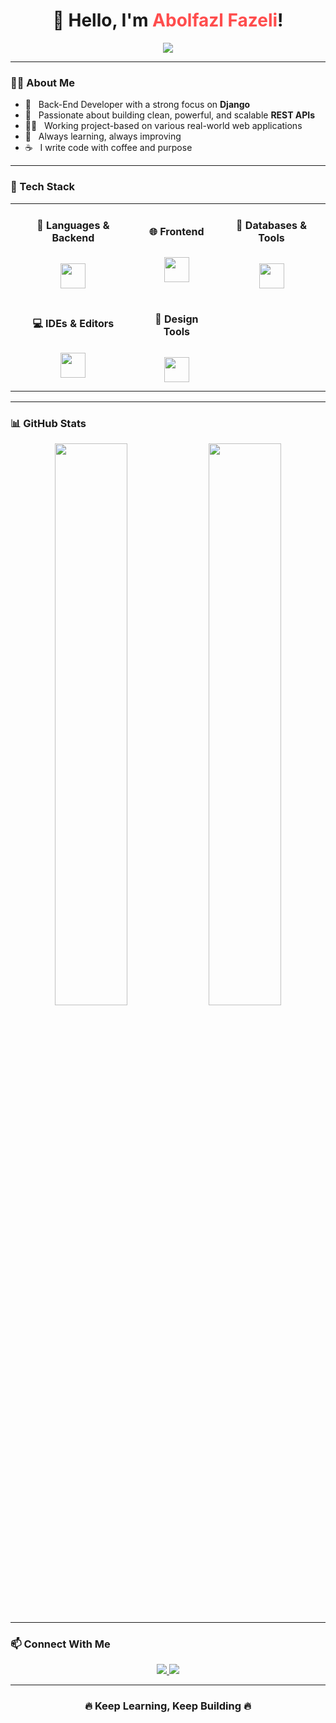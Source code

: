 <h1 align="center">
  👋 Hello, I'm <span style="color:#ff4d4d;">Abolfazl Fazeli</span>!
</h1>

<p align="center">
  <img src="https://readme-typing-svg.herokuapp.com?font=Fira+Code&weight=500&pause=1000&color=00C2FF&center=true&width=500&lines=Back-End+Developer+%7C+Django+Lover;Passionate+about+clean+%26+scalable+REST+APIs;Project-Based+Web+Developer;Lifelong+Learner+%26+Problem+Solver;Code+%2B+Coffee+%3D+❤️">
</p>


---

### 👨‍💻 About Me
- 🔧 &nbsp; Back-End Developer with a strong focus on **Django**
- 🚀 &nbsp; Passionate about building clean, powerful, and scalable **REST APIs**
- 🧑‍💼 &nbsp; Working project-based on various real-world web applications
- 🧠 &nbsp; Always learning, always improving
- ☕ &nbsp; I write code with coffee and purpose

---

### 🚀 Tech Stack

<div align="center">
  <table>
    <tr>
      <td align="center">
        <h4>🧠 Languages & Backend</h4>
        <img src="https://skillicons.dev/icons?i=python,django,js" height="40" style="margin:10px"/>
      </td>
      <td align="center">
        <h4>🌐 Frontend</h4>
        <img src="https://skillicons.dev/icons?i=html,css,bootstrap" height="40" style="margin:10px"/>
      </td>
      <td align="center">
        <h4>🧩 Databases & Tools</h4>
        <img src="https://skillicons.dev/icons?i=mysql,git,github,postgresql" height="40" style="margin:10px"/>
      </td>
    </tr>
    <tr>
      <td align="center">
        <h4>💻 IDEs & Editors</h4>
        <img src="https://skillicons.dev/icons?i=vscode,pycharm,phpstorm" height="40" style="margin:10px"/>
      </td>
      <td align="center">
        <h4>🎨 Design Tools</h4>
        <img src="https://skillicons.dev/icons?i=photoshop,illustrator" height="40" style="margin:10px"/>
      </td>
      <td></td>
    </tr>
  </table>
</div>

---

### 📊 GitHub Stats

<p align="center">
  <img src="https://github-readme-stats.vercel.app/api?username=Abolfazl-Fazeli34&show_icons=true&theme=radical" width="48%" />
<!--   <img src="https://github-readme-stats.vercel.app/api/top-langs/?username=Abolfazl-Fazeli34&layout=compact&theme=radical" width="48%" /> -->
  <img src="https://github-readme-stats.vercel.app/api/top-langs/?username=Abolfazl-Fazeli34&layout=compact&theme=radical&exclude_repo=big-js-project" width="48%" />
</p>

---

### 📫 Connect With Me

<p align="center">
  <a href="#" target="_blank">
    <img src="https://img.shields.io/badge/Instagram-@Rad_Front-E4405F?style=for-the-badge&logo=instagram&logoColor=white" />
  </a>
  <a href="https://web.telegram.org/a/" target="_blank">
    <img src="https://img.shields.io/badge/Telegram-@AminKhoy78-0088cc?style=for-the-badge&logo=telegram" />
  </a>
</p>

---

<h3 align="center">🔥 Keep Learning, Keep Building 🔥</h3>
